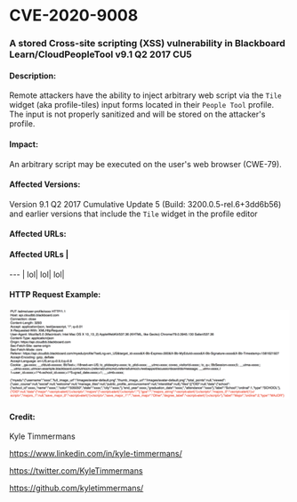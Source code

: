 # CVE-2020-9008

### A stored Cross-site scripting (XSS) vulnerability in Blackboard Learn/CloudPeopleTool v9.1 Q2 2017 CU5

#### Description:
Remote attackers have the ability to inject arbitrary web script via the `Tile` widget (aka profile-tiles) input forms located in their `People Tool` profile. The input is not properly sanitized and will be stored on the attacker's profile.

#### Impact:
An arbitrary script may be executed on the user's web browser (CWE-79).

#### Affected Versions:
Version 9.1 Q2 2017 Cumulative Update 5 (Build: 3200.0.5-rel.6+3dd6b56) and earlier versions that include the `Tile` widget in the profile editor

#### Affected URLs:
#### Affected URLs |
--- |
lol|
lol|
lol|

#### HTTP Request Example:
![alt text](https://github.com/kyletimmermans/blackboard-xss/blob/master/packet_data.png "Example Packet Info")


#### Credit:
Kyle Timmermans

https://www.linkedin.com/in/kyle-timmermans/

https://twitter.com/KyleTimmermans

https://github.com/kyletimmermans/
